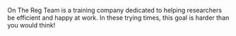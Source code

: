 On The Reg Team is a training company dedicated to helping researchers be efficient and happy at work. In these trying times, this goal is harder than you would think!
